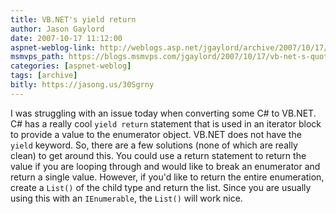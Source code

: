```yaml
---
title: VB.NET's yield return
author: Jason Gaylord
date: 2007-10-17 11:12:00
aspnet-weblog-link: http://weblogs.asp.net/jgaylord/archive/2007/10/17/vb-net-s-quot-yield-return-quot.aspx
msmvps_path: https://blogs.msmvps.com/jgaylord/2007/10/17/vb-net-s-quot-yield-return-quot/
categories: [aspnet-weblog]
tags: [archive]
bitly: https://jasong.us/30Sgrny
---
```


I was struggling with an issue today when converting some C# to VB.NET. C# has a really cool `yield return` statement that is used in an iterator block to provide a value to the enumerator object. VB.NET does not have the `yield` keyword. So, there are a few solutions (none of which are really clean) to get around this. You could use a return statement to return the value if you are looping through and would like to break an enumerator and return a single value. However, if you'd like to return the entire enumeration, create a `List()` of the child type and return the list. Since you are usually using this with an `IEnumerable`, the `List()` will work nice.